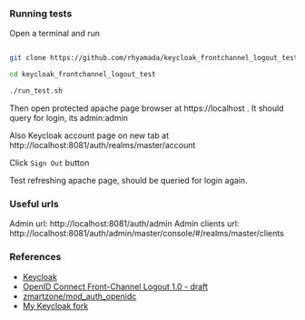 ### Running tests

Open a terminal and run

```bash

git clone https://github.com/rhyamada/keycloak_frontchannel_logout_test.git

cd keycloak_frontchannel_logout_test

./run_test.sh

```

Then open protected apache page browser at https://localhost . It should query for login, its admin:admin

Also Keycloak account page on new tab at http://localhost:8081/auth/realms/master/account

Click `Sign Out` button

Test refreshing apache page, should be queried for login again.


### Useful urls

Admin url: http://localhost:8081/auth/admin
Admin clients url: http://localhost:8081/auth/admin/master/console/#/realms/master/clients


### References
* [Keycloak](https://github.com/keycloak/keycloak)
* [OpenID Connect Front-Channel Logout 1.0 - draft](https://openid.net/specs/openid-connect-frontchannel-1_0.html)
* [zmartzone/mod_auth_openidc](https://github.com/zmartzone/mod_auth_openidc)
* [My Keycloak fork](https://github.com/rhyamada/keycloak)
